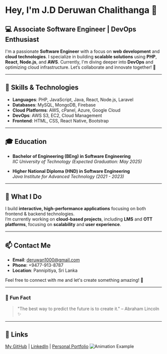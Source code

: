 # Hey, I'm J.D Deruwan Chalithanga 👋

## 💻 **Associate Software Engineer | DevOps Enthusiast**

I'm a passionate **Software Engineer** with a focus on **web development** and **cloud technologies**. I specialize in building **scalable solutions** using **PHP**, **React**, **Node.js**, and **AWS**. Currently, I'm diving deeper into **DevOps** and optimizing cloud infrastructure. Let’s collaborate and innovate together! 🚀

---

## 🔧 **Skills & Technologies**

- **Languages**: PHP, JavaScript, Java, React, Node.js, Laravel
- **Databases**: MySQL, MongoDB, Firebase
- **Cloud Platforms**: AWS, cPanel, Azure, Google Cloud
- **DevOps**: AWS S3, EC2, Cloud Management
- **Frontend**: HTML, CSS, React Native, Bootstrap

---

## 🎓 **Education**
- **Bachelor of Engineering (BEng) in Software Engineering**  
  _IIC University of Technology (Expected Graduation: May 2025)_
  
- **Higher National Diploma (HND) in Software Engineering**  
  _Java Institute for Advanced Technology (2021 - 2023)_

---

## 🚀 **What I Do**

I build **interactive, high-performance applications** focusing on both frontend & backend technologies.  
I’m currently working on **cloud-based projects**, including **LMS** and **OTT platforms**, focusing on **scalability** and **user experience**.

---

## 📫 **Contact Me**

- **Email**: deruwan1000@gmail.com
- **Phone**: +9477-913-8787
- **Location**: Pannipitiya, Sri Lanka

Feel free to connect with me and let's create something amazing! 💬

---

### 🌟 **Fun Fact**

> "The best way to predict the future is to create it." – Abraham Lincoln ✨

---

## 🔗 **Links**  
[My GitHub](#) | [LinkedIn](#) | [Personal Portfolio](#)
![Animation Example](https://example.com/path-to-your-animation.gif)

